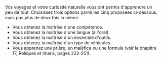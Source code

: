 ﻿---
id: general_feats_fr.md#touche-à-tout
name: Touche-à-tout
---

Vos voyages et votre curiosité naturelle vous ont permis d'apprendre un peu de tout. Choisissez trois options parmi les cinq proposées ci-dessous, mais pas plus de deux fois la même.

* Vous obtenez la maîtrise d'une compétence.
* Vous obtenez la maîtrise d'une langue (à l'oral).
* Vous obtenez la maîtrise d'un ensemble d'outils.
* Vous obtenez la maîtrise d'un type de véhicules.
* Vous apprenez une prière, un maléfice ou une formule (voir le chapitre 17, Reliques et rituels, pages 232-251).

